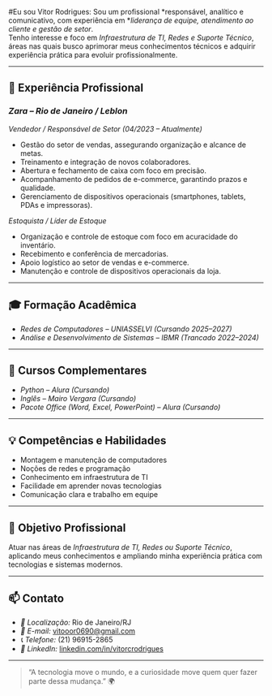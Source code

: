 #Eu sou Vitor Rodrigues:
Sou um profissional *responsável, analítico e comunicativo, com experiência em **liderança de equipe, atendimento ao cliente e gestão de setor*.  
Tenho interesse e foco em *Infraestrutura de TI, Redes e Suporte Técnico*, áreas nas quais busco aprimorar meus conhecimentos técnicos e adquirir experiência prática para evoluir profissionalmente.

---

## 💼 Experiência Profissional

### *Zara – Rio de Janeiro / Leblon*  
*Vendedor / Responsável de Setor (04/2023 – Atualmente)*  
- Gestão do setor de vendas, assegurando organização e alcance de metas.  
- Treinamento e integração de novos colaboradores.  
- Abertura e fechamento de caixa com foco em precisão.  
- Acompanhamento de pedidos de e-commerce, garantindo prazos e qualidade.  
- Gerenciamento de dispositivos operacionais (smartphones, tablets, PDAs e impressoras).

*Estoquista / Líder de Estoque*  
- Organização e controle de estoque com foco em acuracidade do inventário.  
- Recebimento e conferência de mercadorias.  
- Apoio logístico ao setor de vendas e e-commerce.  
- Manutenção e controle de dispositivos operacionais da loja.

---

## 🎓 Formação Acadêmica

- *Redes de Computadores – UNIASSELVI (Cursando 2025–2027)*  
- *Análise e Desenvolvimento de Sistemas – IBMR (Trancado 2022–2024)*

---

## 📘 Cursos Complementares

- *Python – Alura (Cursando)*  
- *Inglês – Mairo Vergara (Cursando)*  
- *Pacote Office (Word, Excel, PowerPoint) – Alura (Cursando)*  

---

## 💡 Competências e Habilidades

- Montagem e manutenção de computadores  
- Noções de redes e programação  
- Conhecimento em infraestrutura de TI  
- Facilidade em aprender novas tecnologias  
- Comunicação clara e trabalho em equipe  

---

## 🚀 Objetivo Profissional

Atuar nas áreas de *Infraestrutura de TI, Redes ou Suporte Técnico*, aplicando meus conhecimentos e ampliando minha experiência prática com tecnologias e sistemas modernos.

---

## 📫 Contato

- *📍 Localização:* Rio de Janeiro/RJ  
- *📧 E-mail:* [vitooor0690@gmail.com](mailto:vitooor0690@gmail.com)  
- *📞 Telefone:* (21) 96915-2865  
- *💼 LinkedIn:* [linkedin.com/in/vitorcrodrigues](https://linkedin.com/in/vitorcrodrigues)

---

> “A tecnologia move o mundo, e a curiosidade move quem quer fazer parte dessa mudança.” 🌍
